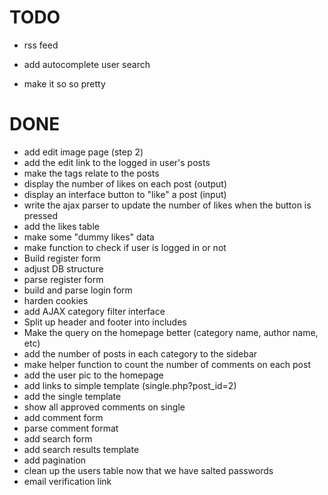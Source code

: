 TODO
====




* rss feed


* add autocomplete user search

* make it so so pretty




DONE
====
* add edit image page (step 2)
* add the edit link to the logged in user's posts
* make the tags relate to the posts
* display the number of likes on each post (output)
* display an interface button to "like" a post (input)
* write the ajax parser to update the number of likes when the button is pressed
* add the likes table
* make some "dummy likes" data
* make function to check if user is logged in or not
* Build register form
* adjust DB structure
* parse register form
* build and parse login form
* harden cookies
* add AJAX category filter interface
* Split up header and footer into includes
* Make the query on the homepage better (category name, author name, etc)
* add the number of posts in each category to the sidebar
* make helper function to count the number of comments on each post  
* add the user pic to the homepage
* add links to simple template (single.php?post_id=2)
* add the single template
* show all approved comments on single
* add comment form
* parse comment format
* add search form
* add search results template
* add pagination
* clean up the users table now that we have salted passwords
* email verification link
